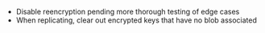 - Disable reencryption pending more thorough testing of edge cases
- When replicating, clear out encrypted keys that have no blob associated
